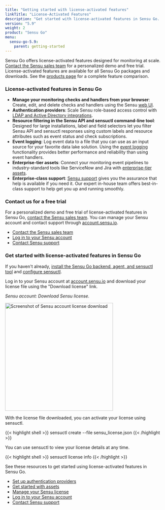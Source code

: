```yaml
---
title: "Getting started with license-activated features"
linkTitle: "License-Activated Features"
description: "Get started with license-activated features in Sensu Go. Read this guide to learn about the latest license-activated features, and contact our sales team for a free trial."
version: "5.9"
weight: 2
product: "Sensu Go"
menu:
  sensu-go-5.9:
    parent: getting-started
---
```


Sensu Go offers license-activated features designed for monitoring at scale.
[Contact the Sensu sales team][1] for a personalized demo and free trial.
License-activated features are available for all Sensu Go packages and downloads.
See the [products page][3] for a complete feature comparison.

### License-activated features in Sensu Go

- **Manage your monitoring checks and handlers from your browser**: Create, edit, and delete checks and handlers using the Sensu [web UI](../../dashboard/overview).
- **Authentication providers**: Scale Sensu role-based access control with [LDAP and Active Directory integrations](../../installation/auth).
- **Resource filtering in the Sensu API and sensuctl command-line tool**: Designed for large installations, label and field selectors let you filter Sensu API and sensuctl responses using custom labels and resource attributes such as event status and check subscriptions.
- **Event logging**: Log event data to a file that you can use as an input source for your favorite data lake solution. Using the [event logging](../../reference/backend#event-logging) functionality provides better performance and reliability than using event handlers.
- **Enterprise-tier assets**: Connect your monitoring event pipelines to industry-standard tools like ServiceNow and Jira with [enterprise-tier assets](https://bonsai.sensu.io/assets?tiers%5B%5D=4).
- **Enterprise-class support**: [Sensu support](https://sensu.io/support/) gives you the assurance that help is available if you need it. Our expert in-house team offers best-in-class support to help get you up and running smoothly.

### Contact us for a free trial

For a personalized demo and free trial of license-activated features in Sensu Go, [contact the Sensu sales team][1].
You can manage your Sensu account and contact support through [account.sensu.io][2].

- [Contact the Sensu sales team](https://sensu.io/sales/)
- [Log in to your Sensu account][2]
- [Contact Sensu support](https://account.sensu.io/support)

### Get started with license-activated features in Sensu Go

If you haven't already, [install the Sensu Go backend, agent, and sensuctl tool](../../installation/install-sensu) and [configure sensuctl](../../sensuctl/reference/#first-time-setup).

Log in to your Sensu account at [account.sensu.io](https://account.sensu.io/)
and download your license file using the "Download license" link.

_Sensu account: Download Sensu license._

<img alt="Screenshot of Sensu account license download" src="/images/go-license-download.png" width="350px">

With the license file downloaded, you can activate your license using sensuctl.

{{< highlight shell >}}
sensuctl create --file sensu_license.json
{{< /highlight >}}

You can use sensuctl to view your license details at any time.

{{< highlight shell >}}
sensuctl license info
{{< /highlight >}}

See these resources to get started using license-activated features in Sensu Go.

- [Set up authentication providers](../../installation/auth)
- [Get started with assets](../../guides/install-check-executables-with-assets)
- [Manage your Sensu license](../../reference/license)
- [Log in to your Sensu account](https://account.sensu.io)
- [Contact Sensu support](https://account.sensu.io/support)

[1]: https://sensu.io/sales/
[2]: https://account.sensu.io/
[3]: https://sensu.io/products
[3]: https://sensu.io/products
